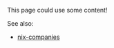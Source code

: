 This page could use some content!

See also:
- [nix-companies](https://github.com/ad-si/nix-companies)
